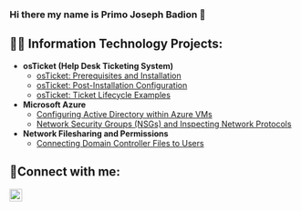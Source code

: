 ### Hi there my name is Primo Joseph Badion 👋

<h2>👨‍💻 Information Technology Projects:</h2>

- <b>osTicket (Help Desk Ticketing System)</b>
  - [osTicket: Prerequisites and Installation](https://github.com/JCBadion/osticket-prereqs)
  - [osTicket: Post-Installation Configuration](https://github.com/JCBadion/post-install-config)
  - [osTicket: Ticket Lifecycle Examples](https://github.com/JCBadion/ticket-lifecycle)
- <b>Microsoft Azure</b>
  - [Configuring Active Directory within Azure VMs](https://github.com/JCBadion/configure-ad)
  - [Network Security Groups (NSGs) and Inspecting Network Protocols](https://github.com/JCBadion/azure-network-protocols)
- <b>Network Filesharing and Permissions </b>
  - [Connecting Domain Controller Files to Users](https://github.com/JCBadion/network-filesharing)

<h2>🤳Connect with me:</h2>

[<img align="left" alt="Josh | LinkedIn" width="22px" src="https://cdn.jsdelivr.net/npm/simple-icons@v3/icons/linkedin.svg" />][linkedin]

[Linkedin]:[https://www.linkedin.com/in/primo-j-badion/]
